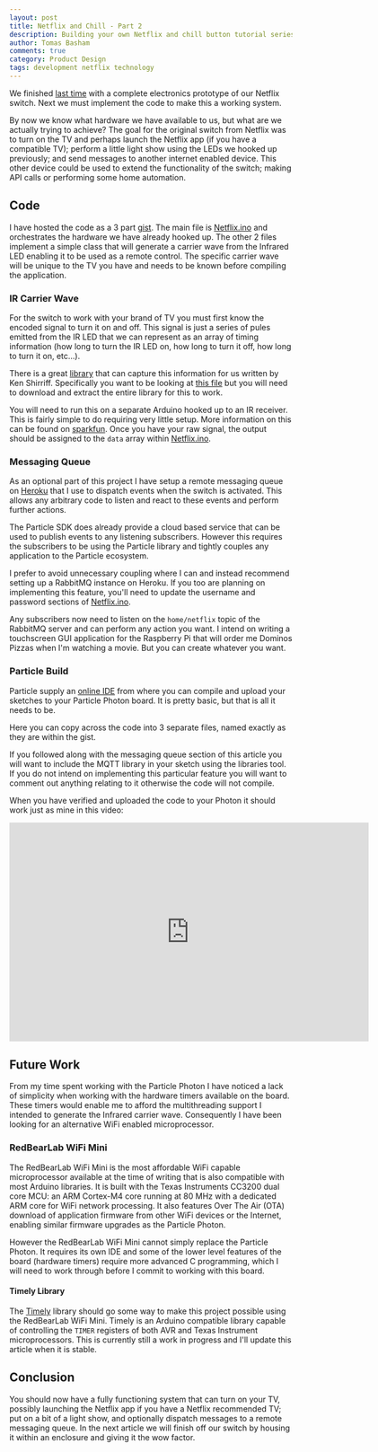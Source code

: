 ```yaml
---
layout: post
title: Netflix and Chill - Part 2
description: Building your own Netflix and chill button tutorial series continuing with the code.
author: Tomas Basham
comments: true
category: Product Design
tags: development netflix technology
---
```

We finished [last time](/product%20design/2016/05/12/netflix-and-chill.html) with a complete electronics prototype of our Netflix switch. Next we must implement the code to make this a working system.

By now we know what hardware we have available to us, but what are we actually trying to achieve? The goal for the original switch from Netflix was to turn on the TV and perhaps launch the Netflix app (if you have a compatible TV); perform a little light show using the LEDs we hooked up previously; and send messages to another internet enabled device. This other device could be used to extend the functionality of the switch; making API calls or performing some home automation.

## Code

I have hosted the code as a 3 part [gist](https://gist.github.com/tomasbasham/660c84c97bda9d8acb116062c2f56ae2). The main file is [Netflix.ino](https://gist.github.com/tomasbasham/660c84c97bda9d8acb116062c2f56ae2#file-netflix-ino) and orchestrates the hardware we have already hooked up. The other 2 files implement a simple class that will generate a carrier wave from the Infrared LED enabling it to be used as a remote control. The specific carrier wave will be unique to the TV you have and needs to be known before compiling the application.

### IR Carrier Wave

For the switch to work with your brand of TV you must first know the encoded signal to turn it on and off. This signal is just a series of pules emitted from the IR LED that we can represent as an array of timing information (how long to turn the IR LED on, how long to turn it off, how long to turn it on, etc...).

There is a great [library](https://github.com/z3t0/Arduino-IRremote) that can capture this information for us written by Ken Shirriff. Specifically you want to be looking at [this file](https://github.com/z3t0/Arduino-IRremote/blob/master/examples/IRrecvDumpV2/IRrecvDumpV2.ino) but you will need to download and extract the entire library for this to work.

You will need to run this on a separate Arduino hooked up to an IR receiver. This is fairly simple to do requiring very little setup. More information on this can be found on [sparkfun](https://learn.sparkfun.com/tutorials/ir-communication). Once you have your raw signal, the output should be assigned to the `data` array within [Netflix.ino](https://gist.github.com/tomasbasham/660c84c97bda9d8acb116062c2f56ae2#file-netflix-ino-L45).

### Messaging Queue

As an optional part of this project I have setup a remote messaging queue on [Heroku](https://dashboard.heroku.com/apps) that I use to dispatch events when the switch is activated. This allows any arbitrary code to listen and react to these events and perform further actions.

The Particle SDK does already provide a cloud based service that can be used to publish events to any listening subscribers. However this requires the subscribers to be using the Particle library and tightly couples any application to the Particle ecosystem.

I prefer to avoid unnecessary coupling where I can and instead recommend setting up a RabbitMQ instance on Heroku. If you too are planning on implementing this feature, you'll need to update the username and password sections of [Netflix.ino](https://gist.github.com/tomasbasham/660c84c97bda9d8acb116062c2f56ae2#file-netflix-ino-L33-34).

Any subscribers now need to listen on the `home/netflix` topic of the RabbitMQ server and can perform any action you want. I intend on writing a touchscreen GUI application for the Raspberry Pi that will order me Dominos Pizzas when I'm watching a movie. But you can create whatever you want.

### Particle Build

Particle supply an [online IDE](https://build.particle.io) from where you can compile and upload your sketches to your Particle Photon board. It is pretty basic, but that is all it needs to be.

Here you can copy across the code into 3 separate files, named exactly as they are within the gist.

If you followed along with the messaging queue section of this article you will want to include the MQTT library in your sketch using the libraries tool. If you do not intend on implementing this particular feature you will want to comment out anything relating to it otherwise the code will not compile.

When you have verified and uploaded the code to your Photon it should work just as mine in this video:

<div class="embed-container">
  <iframe width="640" height="390" src="https://www.youtube.com/embed/z3rXOa8zIs0" frameborder="0" allowfullscreen></iframe>
</div>

## Future Work

From my time spent working with the Particle Photon I have noticed a lack of simplicity when working with the hardware timers available on the board. These timers would enable me to afford the multithreading support I intended to generate the Infrared carrier wave. Consequently I have been looking for an alternative WiFi enabled microprocessor.

### RedBearLab WiFi Mini

The RedBearLab WiFi Mini is the most affordable WiFi capable microprocessor available at the time of writing that is also compatible with most Arduino libraries. It is built with the Texas Instruments CC3200 dual core MCU: an ARM Cortex-M4 core running at 80 MHz with a dedicated ARM core for WiFi network processing. It also features Over The Air (OTA) download of application firmware from other WiFi devices or the Internet, enabling similar firmware upgrades as the Particle Photon.

However the RedBearLab WiFi Mini cannot simply replace the Particle Photon. It requires its own IDE and some of the lower level features of the board (hardware timers) require more advanced C programming, which I will need to work through before I commit to working with this board.

#### Timely Library

The [Timely](https://github.com/tomasbasham/Timely) library should go some way to make this project possible using the RedBearLab WiFi Mini. Timely is an Arduino compatible library capable of controlling the `TIMER` registers of both AVR and Texas Instrument microprocessors. This is currently still a work in progress and I'll update this article when it is stable.

## Conclusion

You should now have a fully functioning system that can turn on your TV, possibly launching the Netflix app if you have a Netflix recommended TV; put on a bit of a light show, and optionally dispatch messages to a remote messaging queue. In the next article we will finish off our switch by housing it within an enclosure and giving it the wow factor.
